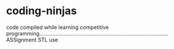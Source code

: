 # coding-ninjas
code compiled while learning competitive programming......................................................................................
ASSignment STL use
